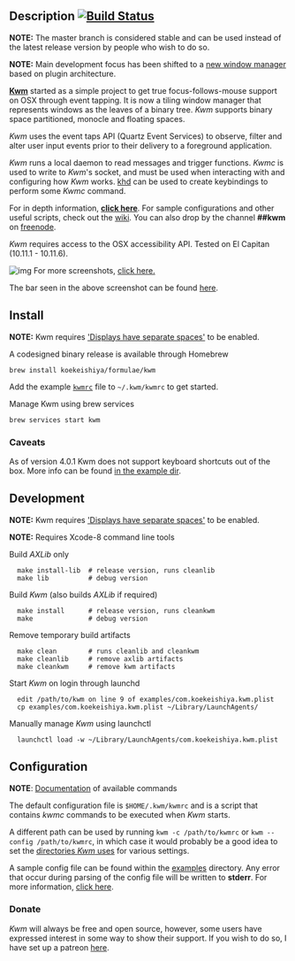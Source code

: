 ## Description [![Build Status](https://travis-ci.org/koekeishiya/kwm.svg?branch=master)](https://travis-ci.org/koekeishiya/kwm)

**NOTE:** The master branch is considered stable and can be used instead of the latest release version by people who wish to do so.

**NOTE:** Main development focus has been shifted to a [new window manager](https://github.com/koekeishiya/chunkwm) based on plugin architecture.

[**Kwm**](https://koekeishiya.github.io/kwm) started as a simple project to get true focus-follows-mouse support on OSX through event tapping.
It is now a tiling window manager that represents windows as the leaves of a binary tree.
*Kwm* supports binary space partitioned, monocle and floating spaces.

*Kwm* uses the event taps API (Quartz Event Services) to observe, filter and alter user input events prior
to their delivery to a foreground application.

*Kwm* runs a local daemon to read messages and trigger functions.
*Kwmc* is used to write to *Kwm*'s socket, and must be used when interacting with and configuring how *Kwm* works.
[khd](https://github.com/koekeishiya/khd) can be used to create keybindings to perform some *Kwmc* command.

For in depth information, [**click here**](https://koekeishiya.github.io/kwm).
For sample configurations and other useful scripts, check out the [wiki](https://github.com/koekeishiya/kwm/wiki).
You can also drop by the channel **##kwm** on [freenode](http://webchat.freenode.net).

*Kwm* requires access to the OSX accessibility API.
Tested on El Capitan (10.11.1 - 10.11.6).

![img](https://cloud.githubusercontent.com/assets/6175959/18286612/e32b0238-7473-11e6-8f6b-630902d1fabf.png)
For more screenshots, [click here.](https://github.com/koekeishiya/kwm/issues/2)

The bar seen in the above screenshot can be found [here](https://github.com/koekeishiya/nerdbar.widget).

## Install

**NOTE:** Kwm requires ['Displays have separate spaces'](https://support.apple.com/library/content/dam/edam/applecare/images/en_US/osx/separate_spaces.png) to be enabled.

A codesigned binary release is available through Homebrew

    brew install koekeishiya/formulae/kwm

Add the example [`kwmrc`](https://github.com/koekeishiya/kwm/blob/master/examples/kwmrc) file to `~/.kwm/kwmrc` to get started.

Manage Kwm using brew services

    brew services start kwm

### Caveats

As of version 4.0.1 Kwm does not support keyboard shortcuts out of the box. More info can be found [in the example dir](https://github.com/koekeishiya/kwm/tree/master/examples).


## Development

**NOTE:** Kwm requires ['Displays have separate spaces'](https://support.apple.com/library/content/dam/edam/applecare/images/en_US/osx/separate_spaces.png) to be enabled.

**NOTE:** Requires Xcode-8 command line tools

Build *AXLib* only

      make install-lib  # release version, runs cleanlib
      make lib          # debug version

Build *Kwm* (also builds *AXLib* if required)

      make install      # release version, runs cleankwm
      make              # debug version

Remove temporary build artifacts

      make clean        # runs cleanlib and cleankwm
      make cleanlib     # remove axlib artifacts
      make cleankwm     # remove kwm artifacts

Start *Kwm* on login through launchd

      edit /path/to/kwm on line 9 of examples/com.koekeishiya.kwm.plist
      cp examples/com.koekeishiya.kwm.plist ~/Library/LaunchAgents/

Manually manage *Kwm* using launchctl

      launchctl load -w ~/Library/LaunchAgents/com.koekeishiya.kwm.plist

## Configuration

**NOTE**: [Documentation](https://koekeishiya.github.io/kwm/kwmc.html) of available commands

The default configuration file is `$HOME/.kwm/kwmrc` and is a script that contains *kwmc* commands
to be executed when *Kwm* starts.

A different path can be used by running `kwm -c /path/to/kwmrc` or `kwm --config /path/to/kwmrc`,
in which case it would probably be a good idea to set the [directories *Kwm* uses](https://github.com/koekeishiya/kwm/issues/191) for various settings.

A sample config file can be found within the [examples](examples) directory.
Any error that occur during parsing of the config file will be written to **stderr**.
For more information, [click here](https://github.com/koekeishiya/kwm/issues/285#issuecomment-216703278).

### Donate
*Kwm* will always be free and open source, however, some users have expressed interest in some way to show their support.
If you wish to do so, I have set up a patreon [here](https://www.patreon.com/aasvi).
